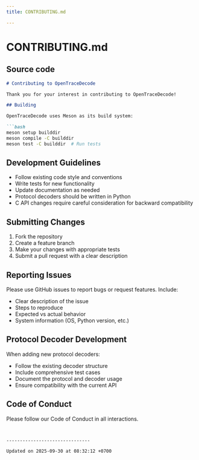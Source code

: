 ```yaml
---
title: CONTRIBUTING.md

---
```


# CONTRIBUTING.md






## Source code

```markdown
# Contributing to OpenTraceDecode

Thank you for your interest in contributing to OpenTraceDecode!

## Building

OpenTraceDecode uses Meson as its build system:

```bash
meson setup builddir
meson compile -C builddir
meson test -C builddir  # Run tests
```

## Development Guidelines

- Follow existing code style and conventions
- Write tests for new functionality
- Update documentation as needed
- Protocol decoders should be written in Python
- C API changes require careful consideration for backward compatibility

## Submitting Changes

1. Fork the repository
2. Create a feature branch
3. Make your changes with appropriate tests
4. Submit a pull request with a clear description

## Reporting Issues

Please use GitHub issues to report bugs or request features. Include:
- Clear description of the issue
- Steps to reproduce
- Expected vs actual behavior
- System information (OS, Python version, etc.)

## Protocol Decoder Development

When adding new protocol decoders:
- Follow the existing decoder structure
- Include comprehensive test cases
- Document the protocol and decoder usage
- Ensure compatibility with the current API

## Code of Conduct

Please follow our Code of Conduct in all interactions.
```


-------------------------------

Updated on 2025-09-30 at 08:32:12 +0700
